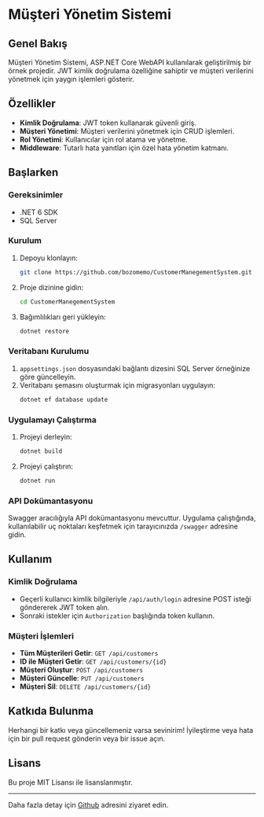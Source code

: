 # Müşteri Yönetim Sistemi

## Genel Bakış

Müşteri Yönetim Sistemi, ASP.NET Core WebAPI kullanılarak geliştirilmiş bir örnek projedir. JWT kimlik doğrulama özelliğine sahiptir ve müşteri verilerini yönetmek için yaygın işlemleri gösterir.

## Özellikler

- **Kimlik Doğrulama**: JWT token kullanarak güvenli giriş.
- **Müşteri Yönetimi**: Müşteri verilerini yönetmek için CRUD işlemleri.
- **Rol Yönetimi**: Kullanıcılar için rol atama ve yönetme.
- **Middleware**: Tutarlı hata yanıtları için özel hata yönetim katmanı.

## Başlarken

### Gereksinimler

- .NET 6 SDK
- SQL Server

### Kurulum

1. Depoyu klonlayın:
    ```sh
    git clone https://github.com/bozomemo/CustomerManegementSystem.git
    ```
2. Proje dizinine gidin:
    ```sh
    cd CustomerManegementSystem
    ```
3. Bağımlılıkları geri yükleyin:
    ```sh
    dotnet restore
    ```

### Veritabanı Kurulumu

1. `appsettings.json` dosyasındaki bağlantı dizesini SQL Server örneğinize göre güncelleyin.
2. Veritabanı şemasını oluşturmak için migrasyonları uygulayın:
    ```sh
    dotnet ef database update
    ```

### Uygulamayı Çalıştırma

1. Projeyi derleyin:
    ```sh
    dotnet build
    ```
2. Projeyi çalıştırın:
    ```sh
    dotnet run
    ```

### API Dokümantasyonu

Swagger aracılığıyla API dokümantasyonu mevcuttur. Uygulama çalıştığında, kullanılabilir uç noktaları keşfetmek için tarayıcınızda `/swagger` adresine gidin.

## Kullanım

### Kimlik Doğrulama

- Geçerli kullanıcı kimlik bilgileriyle `/api/auth/login` adresine POST isteği göndererek JWT token alın.
- Sonraki istekler için `Authorization` başlığında token kullanın.

### Müşteri İşlemleri

- **Tüm Müşterileri Getir**: `GET /api/customers`
- **ID ile Müşteri Getir**: `GET /api/customers/{id}`
- **Müşteri Oluştur**: `POST /api/customers`
- **Müşteri Güncelle**: `PUT /api/customers`
- **Müşteri Sil**: `DELETE /api/customers/{id}`

## Katkıda Bulunma

Herhangi bir katkı veya güncellemeniz varsa sevinirim! İyileştirme veya hata için bir pull request gönderin veya bir issue açın.

## Lisans

Bu proje MIT Lisansı ile lisanslanmıştır.

---

Daha fazla detay için [Github](https://github.com/bozomemo/CustomerManegementSystem) adresini ziyaret edin.
